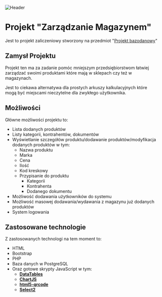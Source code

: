 ![Header](https://user-images.githubusercontent.com/5789000/230353427-280d6ee2-627d-4166-8dc5-8e008ccaa6a2.png)
# Projekt "Zarządzanie Magazynem"

Jest to projekt zaliczeniowy stworzony na przedmiot "[Projekt bazodanowy](https://usosweb.umk.pl/kontroler.php?_action=katalog2/przedmioty/pokazPrzedmiot&kod=1000-I1PBAD)"
## Zamysł Projektu

Projekt ten ma za zadanie pomóc mniejszym przedsiębiorstwom łatwiej zarządzać swoimi produktami które mają w sklepach czy też w magazynach. 

Jest to ciekawa alternatywa dla prostych arkuszy kalkulacyjnych które mogą być miejscami nieczytelne dla zwykłego użytkownika.

## Możliwości
Główne możliwości projektu to:

 - Lista dodanych produktów
 -	Listy kategorii, kontrahentów, dokumentów
 -	Wyświetlanie szczegółów produktu/dodawanie produktów/modyfikacja dodanych produktów w tym:
	 -	Nazwa produktu
	 -	Marka
	 -	Cena
	 -	Ilość
	 -	Kod kreskowy
	 -	Przypisanie do produktu
		 -	Kategorii
		 -	Kontrahenta
		 -	Dodanego dokumentu
- Możliwość dodawania użytkowników do systemu
- Możliwość masowej dodawania/wydawania z magazynu już dodanych produktów
- System logowania

## Zastosowane technologie

Z zastosowanych technologi na tem moment to:

 - HTML
 - Bootstrap
 - PHP
 - Baza danych w PostgreSQL
 - Oraz gotowe skrypty JavaScript w tym:
	 - **[DataTables](https://datatables.net)**
	 - **[ChartJS](https://www.chartjs.org)**
	 - **[html5-qrcode](https://github.com/mebjas/html5-qrcode)**
	 - **[Select2](https://select2.org)**
